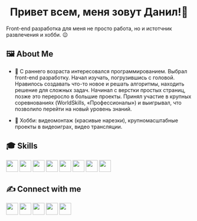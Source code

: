 <h1 align='center'> Привет всем, меня зовут Данил!👋</h1>
<p align='center'>

</p>
<div size='20px'>Front-end разработка для меня не просто работа, но и истотчник развлечения и хобби. 😉
</div>

<h2>🖼️ About Me</h2>

- 🎒 С раннего возраста интересовался программированием. Выбрал front-end разработку.
Начал изучать, погрузившись с головой. Нравилось создавать что-то новое и решать алгоритмы, находить решение для сложных задач. Начинал с верстки простых страниц, позже это переросло в большие проекты. Принял участие в крупных соревнованиях
(WorldSkills, «Профессионалы») и выигрывал, что позволило перейти на новый уровень знаний.

- 💬 Хобби: видеомонтаж (красивые нарезки), крупномасштабные проекты в видеоиграх,
видео трансляции.

<h2>🎓 Skills </h2>
<div display='flex'>
<a> <img width ='32px' src ='https://raw.githubusercontent.com/rahulbanerjee26/githubAboutMeGenerator/main/icons/reactjs.svg'> </a>
<a> <img width ='32px' src ='https://raw.githubusercontent.com/rahulbanerjee26/githubAboutMeGenerator/main/icons/javascript.svg'> </a>
<a> <img width ='32px' src ='https://raw.githubusercontent.com/rahulbanerjee26/githubAboutMeGenerator/main/icons/typescript.svg'> </a>
<a> <img width ='32px' src ='https://raw.githubusercontent.com/rahulbanerjee26/githubAboutMeGenerator/main/icons/html.svg'> </a>
<a> <img width ='32px' src ='https://raw.githubusercontent.com/rahulbanerjee26/githubAboutMeGenerator/main/icons/css.svg'> </a>
<a> <img width ='32px' src ='https://raw.githubusercontent.com/rahulbanerjee26/githubAboutMeGenerator/main/icons/bootstrap.svg'> </a>
<a> <img width ='32px' src ='https://raw.githubusercontent.com/rahulbanerjee26/githubAboutMeGenerator/main/icons/tailwind.svg'> </a>
<a> <img width ='32px' src ='https://raw.githubusercontent.com/rahulbanerjee26/githubAboutMeGenerator/main/icons/redux.svg'> </a>
</div>
  
<h2>✍️ Connect with me</h2>
<a> <img width = '32px' align= 'center' src="https://raw.githubusercontent.com/rahulbanerjee26/githubAboutMeGenerator/main/icons/linked-in-alt.svg"/></a> 
<a> <img width = '32px' align= 'center' src="https://raw.githubusercontent.com/rahulbanerjee26/githubAboutMeGenerator/main/icons/twitter.svg"/></a> 
<a> <img width = '32px' align= 'center' src="https://raw.githubusercontent.com/rahulbanerjee26/githubAboutMeGenerator/main/icons/medium.svg"/></a> 
<a> <img width = '32px' align= 'center' src="https://raw.githubusercontent.com/rahulbanerjee26/githubAboutMeGenerator/main/icons/portfolio.png"/></a> 
<a> <img width = '32px' align= 'center' src="https://raw.githubusercontent.com/rahulbanerjee26/githubAboutMeGenerator/main/icons/github.svg"/></a> 
